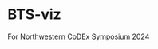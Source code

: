 # BTS-viz
For [Northwestern CoDEx Symposium 2024]([url](https://codex.northwestern.edu)https://codex.northwestern.edu)

